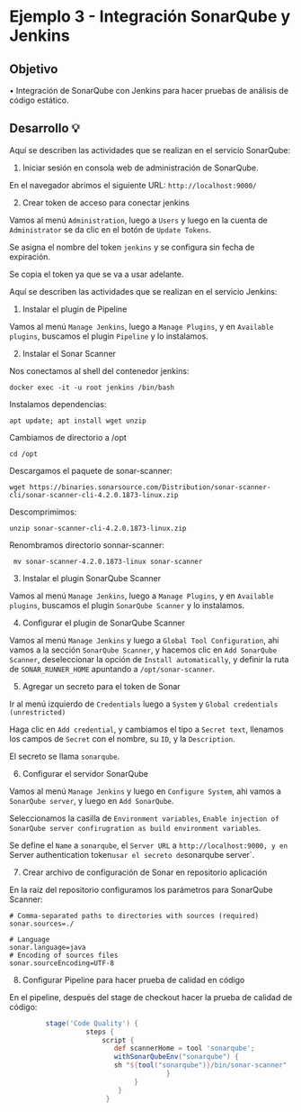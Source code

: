 # Ejemplo 3 - Integración SonarQube y Jenkins

## Objetivo

• Integración de SonarQube con Jenkins para hacer pruebas de análisis de código estático.

## Desarrollo 💡

Aquí se describen las actividades que se realizan en el servicio SonarQube:

1. Iniciar sesión en consola web de administración de SonarQube.

En el navegador abrimos el siguiente URL: `http://localhost:9000/`

2. Crear token de acceso para conectar jenkins

Vamos al menú `Administration`, luego a `Users` y luego en la cuenta de `Administrator` se da clic en el botón de `Update Tokens`.

Se asigna el nombre del token `jenkins` y se configura sin fecha de expiración.

Se copia el token ya que se va a usar adelante.

Aquí se describen las actividades que se realizan en el servicio Jenkins:

1. Instalar el plugin de Pipeline

Vamos al menú `Manage Jenkins`, luego a `Manage Plugins`, y en `Available plugins`, buscamos el plugin `Pipeline` y lo instalamos.

2. Instalar el Sonar Scanner

Nos conectamos al shell del contenedor jenkins:

```shell
docker exec -it -u root jenkins /bin/bash
```

Instalamos dependencias:

```shell
apt update; apt install wget unzip
```

Cambiamos de directorio a /opt

```shell
cd /opt
```

Descargamos el paquete de sonar-scanner:

```shell
wget https://binaries.sonarsource.com/Distribution/sonar-scanner-cli/sonar-scanner-cli-4.2.0.1873-linux.zip
```

Descomprimimos:

```shell
unzip sonar-scanner-cli-4.2.0.1873-linux.zip
```

Renombramos directorio sonnar-scanner:

```shell
 mv sonar-scanner-4.2.0.1873-linux sonar-scanner
```

3. Instalar el plugin SonarQube Scanner

Vamos al menú `Manage Jenkins`, luego a `Manage Plugins`, y en `Available plugins`, buscamos el plugin `SonarQube Scanner` y lo instalamos.

4. Configurar el plugin de SonarQube Scanner

Vamos al menú `Manage Jenkins` y luego a `Global Tool Configuration`, ahi vamos a la sección `SonarQube Scanner`, y hacemos clic en
`Add SonarQube Scanner`, deseleccionar la opción de `Install automatically`, y definir la ruta de `SONAR_RUNNER_HOME` apuntando a
`/opt/sonar-scanner`.

5. Agregar un secreto para el token de Sonar

Ir al menú izquierdo de `Credentials` luego a `System` y `Global credentials (unrestricted)`

Haga clic en `Add credential`, y cambiamos el tipo a `Secret text`, llenamos los campos de `Secret` con el nombre, su `ID`, y la `Description`.

El secreto se llama `sonarqube`.

6. Configurar el servidor SonarQube

Vamos al menú `Manage Jenkins` y luego en `Configure System`, ahi vamos a `SonarQube server`, y luego en `Add SonarQube`.

Seleccionamos la casilla de `Environment variables`, `Enable injection of SonarQube server confirugration as build environment variables`.

Se define el `Name` a `sonarqube`, el `Server URL` a `http://localhost:9000, y en `Server authentication token` usar el secreto
de `sonarqube server`.

7. Crear archivo de configuración de Sonar en repositorio aplicación

En la raíz del repositorio configuramos los parámetros para SonarQube Scanner:

```
# Comma-separated paths to directories with sources (required)
sonar.sources=./

# Language
sonar.language=java
# Encoding of sources files
sonar.sourceEncoding=UTF-8
```

8. Configurar Pipeline para hacer prueba de calidad en código

En el pipeline, después del stage de checkout hacer la prueba de calidad de código:

```groovy
         stage('Code Quality') {
                   steps {
                       script {
                          def scannerHome = tool 'sonarqube';
                          withSonarQubeEnv("sonarqube") {
                          sh "${tool("sonarqube")}/bin/sonar-scanner"
                                       }
                               }
                           }
                        }
```